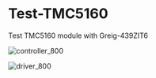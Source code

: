 # Test-TMC5160
Test TMC5160 module with Greig-439ZIT6

![controller_800](https://user-images.githubusercontent.com/29155564/100047576-23f11780-2e56-11eb-9c40-b5eefd0b62c7.png)

![driver_800](https://user-images.githubusercontent.com/29155564/100047631-3ec38c00-2e56-11eb-8286-3de52e297f54.png)
